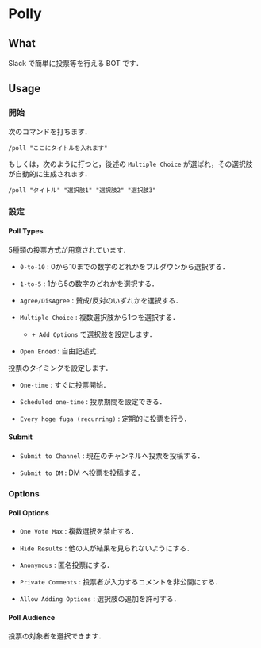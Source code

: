 # Polly

## What
Slack で簡単に投票等を行える BOT です．

## Usage

### 開始

次のコマンドを打ちます．
```
/poll "ここにタイトルを入れます"
```

もしくは，次のように打つと，後述の `Multiple Choice` が選ばれ，その選択肢が自動的に生成されます．
```
/poll "タイトル" "選択肢1" "選択肢2" "選択肢3"
```

### 設定
#### Poll Types
5種類の投票方式が用意されています．

- `0-to-10` : 0から10までの数字のどれかをプルダウンから選択する．

- `1-to-5` : 1から5の数字のどれかを選択する．

- `Agree/DisAgree` : 賛成/反対のいずれかを選択する．

- `Multiple Choice` : 複数選択肢から1つを選択する．
  - `+ Add Options` で選択肢を設定します．


- `Open Ended` : 自由記述式．

投票のタイミングを設定します．

- `One-time` : すぐに投票開始．

- `Scheduled one-time` : 投票期間を設定できる．

- `Every hoge fuga (recurring)` : 定期的に投票を行う．
 
#### Submit

- `Submit to Channel` : 現在のチャンネルへ投票を投稿する．

- `Submit to DM` : DM へ投票を投稿する．

### Options

#### Poll Options

- `One Vote Max` : 複数選択を禁止する．

- `Hide Results` : 他の人が結果を見られないようにする．

- `Anonymous` : 匿名投票にする．

- `Private Comments` : 投票者が入力するコメントを非公開にする．

- `Allow Adding Options` : 選択肢の追加を許可する．


#### Poll Audience  

投票の対象者を選択できます．